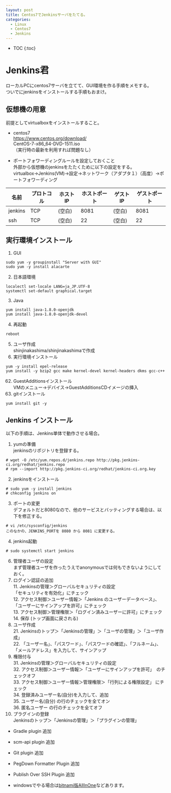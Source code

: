 ```yaml
---
layout: post
title: Centos7でJenkinsサーバをたてる。
categories:
  - Linux
  - Centos7
  - Jenkins
---
```


* TOC
{:toc}

# Jenkins君

ローカルPCにcentos7サーバを立てて、GUI環境を作る手順をメモする。  
ついでにjenkinsをインストールする手順もおまけ。  


## 仮想機の用意

前提としてvirtualboxをインストールすること。  

* centos7  
https://www.centos.org/download/  
CentOS-7-x86_64-DVD-1511.iso  
（実行時の最新を利用すれば問題なし）  

* ポートフォワーディングルールを設定しておくこと  
外部から仮想機のjenkinsをたたくために以下の設定をする。  
virtualbox->Jenkins(VM)->設定->ネットワーク（アダプタ１）（高度）->ポートフォワーディング  

|名前|プロトコル|ホストIP|ホストポート|ゲストIP |ゲストポート|
|---|---|---|---|---|---|
|jenkins|TCP|(空白) |8081|(空白) |8081|
|ssh|TCP|(空白) |22|(空白) |22|



## 実行環境インストール  

1. GUI  

```
sudo yum -y groupinstall "Server with GUI"
sudo yum -y install alacarte
```

2. 日本語環境  

```
localectl set-locale LANG=ja_JP.UTF-8
systemctl set-default graphical.target
```

3. Java  

```
yum install java-1.8.0-openjdk
yum install java-1.8.0-openjdk-devel
```

4. 再起動  

```
reboot
```

5. ユーザ作成  
shinjinakashima/shinjinakashimaで作成  
61. 実行環境インストール  

```
yum -y install epel-release
yum install -y bzip2 gcc make kernel-devel kernel-headers dkms gcc-c++
```

62. GuestAdditionsインストール  
    VMのメニュー→デバイス→GuestAdditionsCDイメージの挿入  
7. gitインストール  

```
yum install git -y
```

## Jenkins インストール

以下の手順は、Jenkins単体で動作させる場合。

1. yumの準備  
jenkinsのリポジトリを登録する。  

```
# wget -O /etc/yum.repos.d/jenkins.repo http://pkg.jenkins-ci.org/redhat/jenkins.repo
# rpm --import http://pkg.jenkins-ci.org/redhat/jenkins-ci.org.key
```

2. jenkinsをインストール  

```
# sudo yum -y install jenkins
# chkconfig jenkins on
```

3. ポートの変更  
デフォルトだと8080なので、他のサービスとバッティングする場合は、以下を修正する。  

```
# vi /etc/sysconfig/jenkins
このなかの、JENKINS_PORTを 8080 から 8081 に変更する。
```

4. jenkins起動  

```
# sudo systemctl start jenkins
```

6. 管理者ユーザの設定  
  まず管理者ユーザを作ったうえでanonymousでは何もできないようにしておく。  
  1. ログイン認証の追加  
    11. Jenkinsの管理＞グローバルセキュリティの設定  
      「セキュリティを有効化」にチェック  
    12. アクセス制御＞ユーザー情報＞「Jenkins のユーザーデータベース」、「ユーザーにサインアップを許可」にチェック  
    13. アクセス制御＞管理権限＞「ログイン済みユーザーに許可」にチェック  
    14. 保存 (トップ画面に戻される)  
  2. ユーザ作成  
    21. Jenkinsのトップ＞「Jenkinsの管理」＞「ユーザの管理」＞「ユーザ作成」  
    22. 「ユーザー名」、「パスワード」、「パスワードの確認」、「フルネーム」、「メールアドレス」を入力して、サインアップ  
  3. 権限付与  
    31. Jenkinsの管理＞グローバルセキュリティの設定  
    32. アクセス制御＞ユーザー情報＞「ユーザーにサインアップを許可」　のチェックオフ  
    33. アクセス制御＞ユーザー情報＞管理権限＞「行列による権限設定」 にチェック  
    34. 登録済みユーザー名(自分)を入力して、追加  
    35. ユーザー名(自分) の行のチェックを全てオン  
    36. 匿名ユーザー の行のチェックを全てオフ  
7. プラグインの登録  
  Jenkinsのトップ＞「Jenkinsの管理」＞「プラグインの管理」  
  * Gradle plugin 追加  
  * scm-api plugin 追加  
  * Git plugin 追加  
  * PegDown Formatter Plugin 追加  
  * Publish Over SSH Plugin 追加  


* windowsでやる場合は[bitnami版AllInOne](https://bitnami.com/stack/jenkins/installer#windows)などあります。
